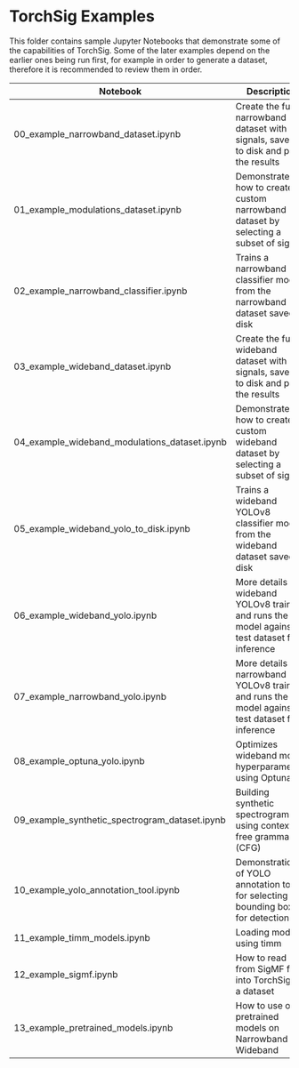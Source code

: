 # TorchSig Examples
This folder contains sample Jupyter Notebooks that demonstrate some of the capabilities of TorchSig. Some of the later examples depend on the earlier ones being run first, for example in order to generate a dataset, therefore it is recommended to review them in order.

| Notebook | Description  |
| -------- | -----------  |
| 00_example_narrowband_dataset.ipynb | Create the full narrowband dataset with all signals, saves it to disk and plots the results |
| 01_example_modulations_dataset.ipynb | Demonstrates how to create a custom narrowband dataset by selecting a subset of signals |
| 02_example_narrowband_classifier.ipynb | Trains a narrowband classifier model from the narrowband dataset saved to disk |
| 03_example_wideband_dataset.ipynb | Create the full wideband dataset with all signals, saves it to disk and plots the results |
| 04_example_wideband_modulations_dataset.ipynb | Demonstrates how to create a custom wideband dataset by selecting a subset of signals |
| 05_example_wideband_yolo_to_disk.ipynb | Trains a wideband YOLOv8 classifier model from the wideband dataset saved to disk |
| 06_example_wideband_yolo.ipynb | More details on wideband YOLOv8 training and runs the model against a test dataset for inference |
| 07_example_narrowband_yolo.ipynb | More details on narrowband YOLOv8 training and runs the model against a test dataset for inference |
| 08_example_optuna_yolo.ipynb |  Optimizes wideband model hyperparameters using Optuna |
| 09_example_synthetic_spectrogram_dataset.ipynb | Building synthetic spectrograms using context free grammar (CFG) |
| 10_example_yolo_annotation_tool.ipynb | Demonstration of YOLO annotation tool for selecting bounding boxes for detections |
| 11_example_timm_models.ipynb | Loading models using timm |
| 12_example_sigmf.ipynb | How to read from SigMF files into TorchSig as a dataset |
| 13_example_pretrained_models.ipynb | How to use our pretrained models on Narrowband and Wideband |

